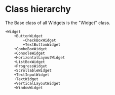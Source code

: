 # Class hierarchy
The Base class of all Widgets is the "Widget" class.

```
+Widget
	+ButtonWidget
		+CheckBoxWidget
		+TextButtonWidget
	+ComboBoxWidget
	+ConsoleWidget
	+HorizontalLayoutWidget
	+ListBoxWidget
	+ProgressWidget
	+ScrollableWidget
	+TextInputWidget
	+TextWidget
	+VerticalLayoutWidget
	+WindowWidget
```
